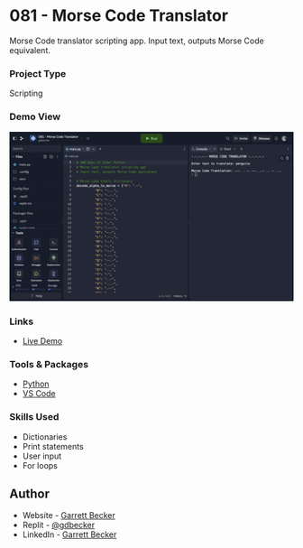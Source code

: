 # 081 - Morse Code Translator

Morse Code translator scripting app. Input text, outputs Morse Code equivalent.

### Project Type

Scripting

### Demo View

![](./081-morse-code-translator.jpg)

### Links

- [Live Demo](https://replit.com/@gdbecker/081-Morse-Code-Translator)

### Tools & Packages

- [Python](https://www.python.org)
- [VS Code](https://code.visualstudio.com)

### Skills Used

- Dictionaries
- Print statements
- User input
- For loops

## Author

- Website - [Garrett Becker]()
- Replit - [@gdbecker](https://replit.com/@gdbecker)
- LinkedIn - [Garrett Becker](https://www.linkedin.com/in/garrett-becker-923b4a106/)